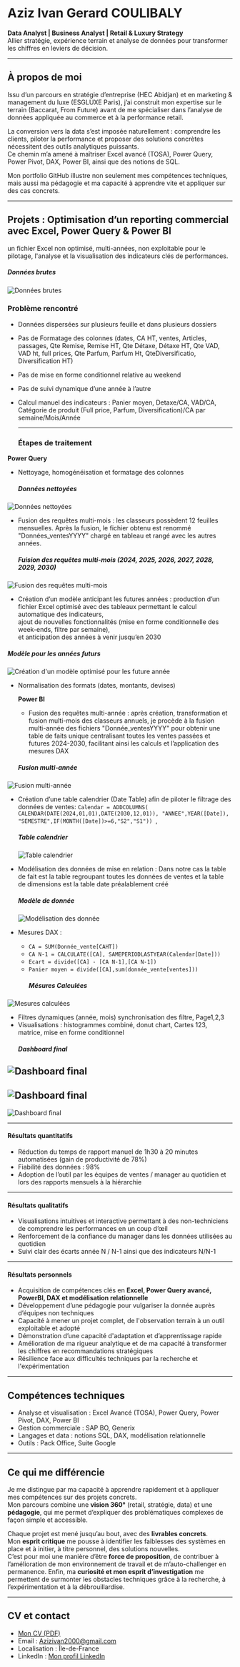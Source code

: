 # Aziz Ivan Gerard COULIBALY  

**Data Analyst | Business Analyst | Retail & Luxury Strategy**  
Allier stratégie, expérience terrain et analyse de données pour transformer les chiffres en leviers de décision.  

---

## À propos de moi  
Issu d’un parcours en stratégie d’entreprise (HEC Abidjan) et en marketing & management du luxe (ESGLUXE Paris), j’ai construit mon expertise sur le terrain (Baccarat, From Future) avant de me spécialiser dans l’analyse de données appliquée au commerce et à la performance retail.  

La conversion vers la data s’est imposée naturellement : comprendre les clients, piloter la performance et proposer des solutions concrètes nécessitent des outils analytiques puissants.  
Ce chemin m’a amené à maîtriser Excel avancé (TOSA), Power Query, Power Pivot, DAX, Power BI, ainsi que des notions de SQL.  

Mon portfolio GitHub illustre non seulement mes compétences techniques, mais aussi ma pédagogie et ma capacité à apprendre vite et appliquer sur des cas concrets.  

---

## Projets : Optimisation d’un reporting commercial avec Excel, Power Query & Power BI   
un fichier Excel non optimisé, multi-années, non exploitable pour le pilotage, l'analyse et la visualisation des indicateurs clés de performances.
##### Données brutes  
![Données brutes](https://github.com/azizivan2000-crypto/AZIZ-COULIBALY/blob/5bd970744b8b89af5dc5cf5ed8c22d68de102cf4/Images/Capture%20Donne%CC%81e%20a%CC%80%20nettoyer.JPG)  
 

### Problème rencontré 
- Données dispersées sur plusieurs feuille et dans plusieurs dossiers
- Pas de Formatage des colonnes (dates, CA HT, ventes, Articles,  passages, Qte Remise, Remise HT, Qte Détaxe, Détaxe HT, Qte VAD, VAD ht, full prices, Qte Parfum, Parfum Ht, QteDiversificatio, Diversification HT)
- Pas de mise en forme conditionnel relative au weekend
- Pas de suivi dynamique d’une année à l’autre
- Calcul manuel des indicateurs : Panier moyen, Detaxe/CA, VAD/CA, Catégorie de produit (Full price, Parfum, Diversification)/CA par semaine/Mois/Année
  
  ---
  
  ### Étapes de traitement 
 **Power Query**  
- Nettoyage, homogénéisation et formatage des colonnes
  ##### Données nettoyées  
![Données nettoyées](https://github.com/azizivan2000-crypto/AZIZ-COULIBALY/blob/f549ca6f097c08d514bdde162c7ac3a5cc0a4ffb/Images/Power%20query%20nettoyage.JPG) 

- Fusion des requêtes multi-mois : les classeurs possèdent 12 feuilles mensuelles. Après la fusion, le fichier obtenu est renommé "Données_ventesYYYY" chargé en tableau et rangé avec les autres années.
  ##### Fuision des requêtes multi-mois (2024, 2025, 2026, 2027, 2028, 2029, 2030)
![Fusion des requêtes multi-mois](https://github.com/azizivan2000-crypto/AZIZ-COULIBALY/blob/99fd1f30b7feaaf1c4230377adb4a8ad338d57e7/Images/Capture%20fusion%20multi%20mois%202024.JPG)  

- Création d’un modèle anticipant les futures années : production d’un fichier Excel optimisé avec des tableaux permettant le calcul automatique des indicateurs,  
  ajout de nouvelles fonctionnalités (mise en forme conditionnelle des week-ends, filtre par semaine),  
  et anticipation des années à venir jusqu’en 2030
 ##### Modèle pour les années futurs
![Création d'un modèle optimisé pour les future année](https://github.com/azizivan2000-crypto/AZIZ-COULIBALY/blob/03991317c3aec3d187def326df32d657871abba1/Images/Capture%20Fichier%20excel%20optimise%CC%81.JPG)   

- Normalisation des formats (dates, montants, devises)

  **Power BI**
  - Fusion des requêtes multi-année : après création, transformation et fusion multi-mois des classeurs annuels, je procède à la fusion multi-année des fichiers "Donnée_ventesYYYY"
  pour obtenir une table de faits unique centralisant toutes les ventes passées et futures 2024-2030, facilitant ainsi les calculs et l’application des mesures DAX
  ##### Fusion multi-année 
![Fusion multi-année](https://github.com/azizivan2000-crypto/AZIZ-COULIBALY/blob/926448afcf6b1af7960da6077ce54d724682ca9a/Images/Capture%20Fusion%20multi%20anne%CC%81e.JPG) 

- Création d’une table calendrier (Date Table) afin de piloter le filtrage des données de ventes:
  `Calendar = ADDCOLUMNS(
    CALENDAR(DATE(2024,01,01),DATE(2030,12,01)),
"ANNEE",YEAR([Date]),
"SEMESTRE",IF(MONTH([Date])>=6,"S2","S1"))
`,
  ##### Table calendrier
  ![Table calendrier](https://github.com/azizivan2000-crypto/AZIZ-COULIBALY/blob/934c277b09b2ed91d9f42bf637d1ebb11637d499/Images/Cre%CC%81ation%20table%20date.JPG)
  
- Modélisation des données de mise en relation : Dans notre cas la table de fait est la table regroupant toutes les données de ventes et la table de dimensions est la table date préalablement créé
   ##### Modèle de donnée
    ![Modélisation des donnée](https://github.com/azizivan2000-crypto/AZIZ-COULIBALY/blob/bda5ddf721967d7f1d914379c57477efaae6d2ce/Images/Mode%CC%81lisation%20des%20donne%CC%81es.JPG)
  
- Mesures DAX :  
  - `CA = SUM(Donnée_vente[CAHT])`  
  - `CA N-1 = CALCULATE([CA], SAMEPERIODLASTYEAR(Calendar[Date]))` 
  - `Ecart = divide([CA] - [CA N-1],[CA N-1])`
  - `Panier moyen = divide([CA],sum(donnée_vente[ventes]))`
    ##### Mésures Calculées
 ![Mesures calculées](https://github.com/azizivan2000-crypto/AZIZ-COULIBALY/blob/421cfade86bb3e96137bc9c5747c3a7eaea63c9f/Images/Capture%20mesures%20calcule%CC%81es.JPG) 
 
- Filtres dynamiques (année, mois) synchronisation des filtre, Page1,2,3 
- Visualisations : histogrammes combiné,  donut chart, Cartes 123, matrice, mise en forme conditionnel
  ##### Dashboard final  
![Dashboard final](https://github.com/azizivan2000-crypto/AZIZ-COULIBALY/blob/b06d65daba868a85223704908908beed4d3eb5e0/Images/Capture%20Dashboard%20P1.JPG) 
---
![Dashboard final](https://github.com/azizivan2000-crypto/AZIZ-COULIBALY/blob/36295d94e48934320758ba06b3ae60db067ceb8c/Images/Capture%20Dashboard%20Analyse%20comparative.JPG) 
---
![Dashboard final](https://github.com/azizivan2000-crypto/AZIZ-COULIBALY/blob/10462382f33063e67289a2821881c66f7b55cb47/Images/Dashboard%20Analyse%20comparative%202.JPG) 

   ---
  
#### Résultats quantitatifs  
- Réduction du temps de rapport manuel de 1h30 à 20 minutes automatisées (gain de productivité de 78%)
- Fiabilité des données : 98%
- Adoption de l’outil par les équipes de ventes / manager au quotidien et lors des rapports mensuels à la hiérarchie

---

#### Résultats qualitatifs   
- Visualisations intuitives et interactive permettant à des non-techniciens de comprendre les performances en un coup d’œil 
- Renforcement de la confiance du manager dans les données utilisées au quotidien
- Suivi clair des écarts année N / N-1 ainsi que des indicateurs N/N-1

---

#### Résultats personnels  
- Acquisition de compétences clés en **Excel, Power Query avancé, PowerBI, DAX et modélisation relationnelle**  
- Développement d’une pédagogie pour vulgariser la donnée auprès d’équipes non techniques  
- Capacité à mener un projet complet, de l'observation terrain à un outil exploitable et adopté  
- Démonstration d’une capacité d'adaptation et d’apprentissage rapide 
- Amélioration de ma rigueur analytique et de ma capacité à transformer les chiffres en recommandations stratégiques
- Résilience face aux difficultés techniques par la recherche et l'expérimentation


---

## Compétences techniques  
- Analyse et visualisation : Excel Avancé (TOSA), Power Query, Power Pivot, DAX, Power BI  
- Gestion commerciale : SAP BO, Generix  
- Langages et data : notions SQL, DAX, modélisation relationnelle  
- Outils : Pack Office, Suite Google  



---

## Ce qui me différencie  

Je me distingue par ma capacité à apprendre rapidement et à appliquer mes compétences sur des projets concrets.  
Mon parcours combine une **vision 360°** (retail, stratégie, data) et une **pédagogie**, qui me permet d’expliquer des problématiques complexes de façon simple et accessible.  

Chaque projet est mené jusqu’au bout, avec des **livrables concrets**.  
Mon **esprit critique** me pousse à identifier les faiblesses des systèmes en place et à initier, à titre personnel, des solutions nouvelles.  
C’est pour moi une manière d’être **force de proposition**, de contribuer à l’amélioration de mon environnement de travail et de m’auto-challenger en permanence. 
Enfin, ma **curiosité et mon esprit d’investigation** me permettent de surmonter les obstacles techniques grâce à la recherche, à l’expérimentation et à la débrouillardise.   


---

## CV et contact  
- [Mon CV (PDF)](../CV%20aziz%20Coulibaly.pdf)  
- Email : [Azizivan2000@gmail.com](mailto:Azizivan2000@gmail.com)  
- Localisation : Île-de-France  
- LinkedIn : [Mon profil LinkedIn](https://www.linkedin.com/in/coulibaly-aziz/)

